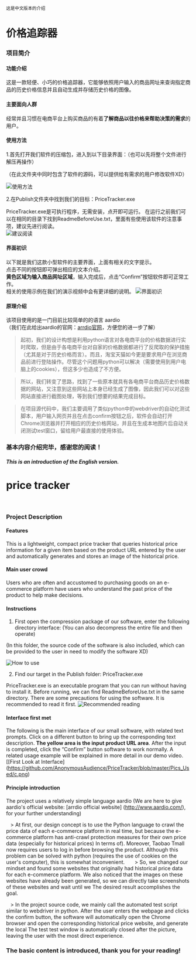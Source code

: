     
    这是中文版本的介绍
# 价格追踪器
                                           
### 项目简介
#### 功能介绍
这是一款轻便、小巧的价格追踪器，它能够依照用户输入的商品网址来查询指定商品的历史价格信息并且自动生成并存储历史价格的图像。  

#### 主要面向人群
经常并且习惯在电商平台上购买商品的有着**了解商品以往价格来帮助决策的需求**的用户。  

#### 使用方法
1.首先打开我们软件的压缩包，进入到以下目录界面：（也可以先将整个文件进行解压再操作）  

（在此文件夹中同时包含了软件的源码，可以提供给有需求的用户修改软件XD）  

![使用方法](https://github.com/AnonymousAudience/PriceTracker/blob/master/Pics_Used/a.jpg)

2.在Publish文件夹中找到我们的目标：PriceTracker.exe  

PriceTracker.exe是可执行程序，无需安装，点开即可运行。
在运行之前我们可以在相同的目录下找到ReadmeBeforeUse.txt，里面有些使用该软件的注意事项，建议先进行阅读。  
![建议阅读](https://github.com/AnonymousAudience/PriceTracker/blob/master/Pics_Used/b.jpg)

#### 界面初识
以下就是我们这款小型软件的主要界面，上面有相关的文字提示。  
点击不同的按钮即可弹出相应的文本介绍。  
**黄色区域为输入商品网址区域**，输入完成后，点击“Confirm”按钮软件即可正常工作。  
相关的使用示例在我们的演示视频中会有更详细的说明。
![界面初识](https://github.com/AnonymousAudience/PriceTracker/blob/master/Pics_Used/c.png)

#### 原理介绍
该项目使用的是一门目前比较简单的的语言 aardio  
（我们在此给出aardio的官网：[arrdio官网](http://www.aardio.com/)，方便您的进一步了解）

   >起初，我们的设计构想是利用python语言对各电商平台的价格数据进行实时爬取，但是由于各电商平台对自家的价格数据都进行了反爬取的保护措施（尤其是对于历史价格而言）。而且，淘宝天猫如今更是要求用户在浏览商品前进行登陆操作。尽管这个问题用python可以解决（需要使用到用户电脑上的cookies），但这多少也造成了不方便。  
  
   >所以，我们转变了思路，找到了一些原本就具有各电商平台商品历史价格数据的网站，又注意到这些网站上本身已经生成了图像，因此我们可以对这些网站直接进行截图处理，等到我们想要的结果完成目标。

   >在项目源代码中，我们主要调用了类似python中的webdriver的自动化测试脚本，用户输入网页并且在点击confirm按钮之后，软件会自动打开Chrome浏览器并打开相应的历史价格网站，并且在生成本地图片后自动关闭测试test窗口，留给用户最直接的使用体验。

### 基本内容介绍完毕，感谢您的阅读！

  
    
      
      
##### This is an introduction of the English version.

# price tracker
                                           
### Project Description
#### Features
This is a lightweight, compact price tracker that queries historical price information for a given item based on the product URL entered by the user and automatically generates and stores an image of the historical price.

#### Main user crowd
Users who are often and accustomed to purchasing goods on an e-commerce platform have users who understand the past price of the product to help make decisions.

#### Instructions
1. First open the compression package of our software, enter the following directory interface: (You can also decompress the entire file and then operate)

(In this folder, the source code of the software is also included, which can be provided to the user in need to modify the software XD)

![How to use](https://github.com/AnonymousAudience/PriceTracker/blob/master/Pics_Used/a.jpg)

2. Find our target in the Publish folder: PriceTracker.exe

PriceTracker.exe is an executable program that you can run without having to install it.
Before running, we can find ReadmeBeforeUse.txt in the same directory. There are some precautions for using the software. It is recommended to read it first.
![Recommended reading](https://github.com/AnonymousAudience/PriceTracker/blob/master/Pics_Used/b.jpg)

#### Interface first met
The following is the main interface of our small software, with related text prompts.
Click on a different button to bring up the corresponding text description.
**The yellow area is the input product URL area**. After the input is completed, click the “Confirm” button software to work normally.
A related usage example will be explained in more detail in our demo video.
[[First Look at Interface] (https://github.com/AnonymousAudience/PriceTracker/blob/master/Pics_Used/c.png)

#### Principle introduction
The project uses a relatively simple language aardio
(We are here to give aardio's official website: [arrdio official website] (http://www.aardio.com/), for your further understanding)

   > At first, our design concept is to use the Python language to crawl the price data of each e-commerce platform in real time, but because the e-commerce platform has anti-crawl protection measures for their own price data (especially for historical prices) In terms of). Moreover, Taobao Tmall now requires users to log in before browsing the product. Although this problem can be solved with python (requires the use of cookies on the user's computer), this is somewhat inconvenient.
  
   > So, we changed our mindset and found some websites that originally had historical price data for each e-commerce platform. We also noticed that the images on these websites have already been generated, so we can directly take screenshots of these websites and wait until we The desired result accomplishes the goal.

   > In the project source code, we mainly call the automated test script similar to webdriver in python. After the user enters the webpage and clicks the confirm button, the software will automatically open the Chrome browser and open the corresponding historical price website, and generate the local The test test window is automatically closed after the picture, leaving the user with the most direct experience.

### The basic content is introduced, thank you for your reading!
